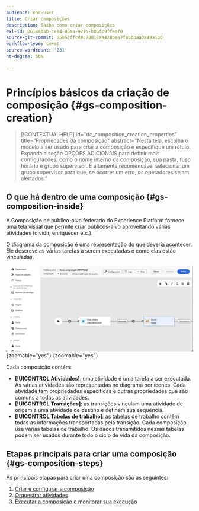```yaml
---
audience: end-user
title: Criar composições
description: Saiba como criar composições
exl-id: 861440ab-ce14-46aa-a215-b86fc9ffeef0
source-git-commit: 65052ffcd8c70817aa428bea7f8b6baa0a49a1b0
workflow-type: tm+mt
source-wordcount: '231'
ht-degree: 58%

---
```


# Princípios básicos da criação de composição {#gs-composition-creation}

>[!CONTEXTUALHELP]
>id="dc_composition_creation_properties"
>title="Propriedades da composição"
>abstract="Nesta tela, escolha o modelo a ser usado para criar a composição e especifique um rótulo. Expanda a seção OPÇÕES ADICIONAIS para definir mais configurações, como o nome interno da composição, sua pasta, fuso horário e grupo supervisor. É altamente recomendável selecionar um grupo supervisor para que, se ocorrer um erro, os operadores sejam alertados."

## O que há dentro de uma composição {#gs-composition-inside}

A Composição de público-alvo federado do Experience Platform fornece uma tela visual que permite criar públicos-alvo aproveitando várias atividades (dividir, enriquecer etc.).

O diagrama da composição é uma representação do que deveria acontecer. Ele descreve as várias tarefas a serem executadas e como elas estão vinculadas.

![](assets/composition-example.png){zoomable="yes"} {zoomable="yes"}

Cada composição contém:

* **[!UICONTROL Atividades]**: uma atividade é uma tarefa a ser executada. As várias atividades são representadas no diagrama por ícones. Cada atividade tem propriedades específicas e outras propriedades que são comuns a todas as atividades.
* **[!UICONTROL Transições]**: as transições vinculam uma atividade de origem a uma atividade de destino e definem sua sequência.
* **[!UICONTROL Tabelas de trabalho]**: as tabelas de trabalho contêm todas as informações transportadas pela transição. Cada composição usa várias tabelas de trabalho. Os dados transmitidos nessas tabelas podem ser usados durante todo o ciclo de vida da composição.

## Etapas principais para criar uma composição {#gs-composition-steps}

As principais etapas para criar uma composição são as seguintes:

1. [Criar e configurar a composição](../compositions/create-composition.md)
1. [Orquestrar atividades](../compositions/orchestrate-activities.md)
1. [Executar a composição e monitorar sua execução](../compositions/start-monitor-composition.md)
